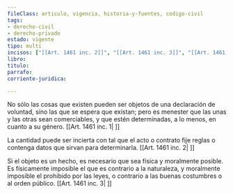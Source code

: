 ```yaml
---
fileClass: articulo, vigencia, historia-y-fuentes, codigo-civil
tags:
- derecho-civil
- derecho-privado
estado: vigente
tipo: multi
incisos: ["[[Art. 1461 inc. 2]]", "[[Art. 1461 inc. 3]]", "[[Art. 1461 inc. 1]]"]
libro:
titulo:
parrafo:
corriente-juridica:

---
```

No sólo las cosas que existen pueden ser objetos de una declaración de voluntad, sino las que se espera que existan; pero es menester que las unas y las otras sean comerciables, y que estén determinadas, a lo menos, en cuanto a su género. [[Art. 1461 inc. 1| ]]

La cantidad puede ser incierta con tal que el acto o contrato fije reglas o contenga datos que sirvan para determinarla. [[Art. 1461 inc. 2| ]]

Si el objeto es un hecho, es necesario que sea física y moralmente posible. Es físicamente imposible el que es contrario a la naturaleza, y moralmente imposible el prohibido por las leyes, o contrario a las buenas costumbres o al orden público. [[Art. 1461 inc. 3| ]]